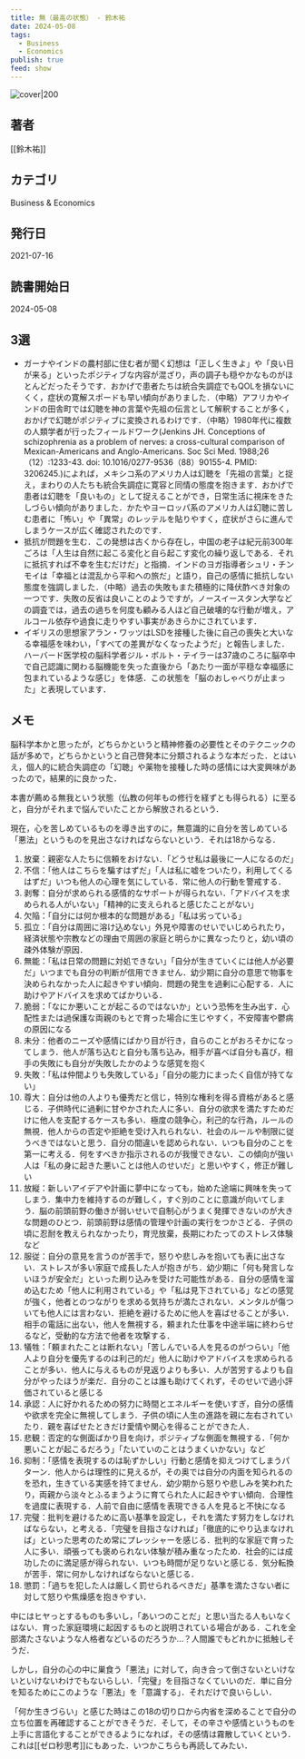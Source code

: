```yaml
---
title: 無（最高の状態） - 鈴木祐
date: 2024-05-08
tags:
  - Business
  - Economics
publish: true
feed: show
---
```

![cover|200](http://books.google.com/books/content?id=szY4EAAAQBAJ&printsec=frontcover&img=1&zoom=1&edge=curl&source=gbs_api)
## 著者
[[鈴木祐]]
## カテゴリ
Business & Economics
## 発行日
2021-07-16
## 読書開始日
2024-05-08

## 3選
 - ガーナやインドの農村部に住む者が聞く幻想は「正しく生きよ」や「良い日が来る」といったポジティブな内容が混ざり，声の調子も穏やかなものがほとんどだったそうです．おかげで患者たちは統合失調症でもQOLを損ないにくく，症状の寛解スポードも早い傾向がありました．（中略）アフリカやインドの田舎町では幻聴を神の言葉や先祖の伝言として解釈することが多く，おかげで幻聴がポジティブに変換されるわけです．（中略）1980年代に複数の人類学者が行ったフィールドワーク(Jenkins JH. Conceptions of schizophrenia as a problem of nerves: a cross-cultural comparison of Mexican-Americans and Anglo-Americans. Soc Sci Med. 1988;26（12）:1233-43. doi: 10.1016/0277-9536（88）90155-4. PMID: 3206245.)によれば，メキシコ系のアメリカ人は幻聴を「先祖の言葉」と捉え，まわりの人たちも統合失調症に寛容と同情の態度を抱きます．おかげで患者は幻聴を「良いもの」として捉えることができ，日常生活に視床をきたしづらい傾向がありました．かたやヨーロッパ系のアメリカ人は幻聴に苦しむ患者に「怖い」や「異常」のレッテルを貼りやすく，症状がさらに進んでしまうケースが広く確認されたのです．
 - 抵抗が問題を生む．この発想は古くから存在し，中国の老子は紀元前300年ごろは「人生は自然に起こる変化と自ら起こす変化の繰り返しである．それに抵抗すれば不幸を生むだけだ」と指摘．インドのヨガ指導者シュリ・チンモイは「幸福とは混乱から平和への旅だ」と語り，自己の感情に抵抗しない態度を強調しました．（中略）過去の失敗もまた積極的に降伏酢べき対象の一つです．失敗の反省は良いことのようですが，ノースイースタン大学などの調査では，過去の過ちを何度も顧みる人ほど自己破壊的な行動が増え，アルコール依存や過食に走りやすい事実があきらかにされています．
 - イギリスの思想家アラン・ワッツはLSDを接種した後に自己の喪失と大いなる幸福感を味わい，「すべての差異がなくなったようだ」と報告しました．ハーバード医学校の脳科学者ジル・ボルト・テイラーは37歳のころに脳卒中で自己認識に関わる脳機能を失った直後から「あたり一面が平穏な幸福感に包まれているような感じ」を体感．この状態を「脳のおしゃべりが止まった」と表現しています．

## メモ
脳科学本かと思ったが，どちらかというと精神修養の必要性とそのテクニックの話が多めで，どちらかというと自己啓発本に分類されるような本だった．とはいえ，個人的に統合失調症の「幻聴」や薬物を接種した時の感情には大変興味があったので，結果的に良かった．

本書が薦める無我という状態（仏教の何年もの修行を経ずとも得られる）に至ると，自分がそれまで悩んでいたことから解放されるという．

現在，心を苦しめているものを導き出すのに，無意識的に自分を苦しめている「悪法」というものを見出さなければならないという．それは18からなる．

1. 放棄：親密な人たちに信頼をおけない．「どうせ私は最後に一人になるのだ」
2. 不信：「他人はこちらを騙すはずだ」「人は私に嘘をついたり，利用してくるはずだ」いつも他人の心理を気にしている．常に他人の行動を警戒する．
3. 剥奪：自分が求められる感情的なサポートが得られない．「アドバイスを求められる人がいない」「精神的に支えられると感じたことがない」
4. 欠陥：「自分には何か根本的な問題がある」「私は劣っている」
5. 孤立：「自分は周囲に溶け込めない」外見や障害のせいでいじめられたり，経済状態や宗教などの理由で周囲の家庭と明らかに異なったりと，幼い頃の疎外体験が原因．
6. 無能：「私は日常の問題に対処できない」「自分が生きていくには他人が必要だ」いつまでも自分の判断が信用できません．幼少期に自分の意思で物事を決められなかった人に起きやすい傾向．問題の発生を過剰に心配する．人に助けやアドバイスを求めてばかりいる．
7. 脆弱：「なにか悪いことが起こるのではないか」という恐怖を生み出す．心配性または過保護な両親のもとで育った場合に生じやすく，不安障害や鬱病の原因になる
8. 未分：他者のニーズや感情にばかり目が行き，自らのことがおろそかになってしまう．他人が落ち込むと自分も落ち込み，相手が喜べば自分も喜び，相手の失敗にも自分が失敗したかのような感覚を抱く
9. 失敗：「私は仲間よりも失敗している」「自分の能力にまったく自信が持てない」
10. 尊大：自分は他の人よりも優秀だと信じ，特別な権利を得る資格があると感じる．子供時代に過剰に甘やかされた人に多い．自分の欲求を満たすためだけに他人を支配するケースも多い．極度の競争心，利己的な行為，ルールの無視．他人からの否定や拒絶を受け入れられない．社会のルールや制限に従うべきではないと思う．自分の間違いを認められない．いつも自分のことを第一に考える．何をすべきか指示されるのが我慢できない．この傾向が強い人は「私の身に起きた悪いことは他人のせいだ」と思いやすく，修正が難しい
11. 放縦：新しいアイデアや計画に夢中になっても，始めた途端に興味を失ってしまう．集中力を維持するのが難しく，すぐ別のことに意識が向いてしまう．脳の前頭前野の働きが弱いせいで自制心がうまく発揮できないのが大きな問題のひとつ．前頭前野は感情の管理や計画の実行をつかさどる．子供の頃に忍耐を教えられなかったり，育児放棄，長期にわたってのストレス体験など
12. 服従：自分の意見を言うのが苦手で，怒りや悲しみを抱いても表に出さない．ストレスが多い家庭で成長した人が抱きがち．幼少期に「何も発言しないほうが安全だ」といった刷り込みを受けた可能性がある．自分の感情を溜め込むため「他人に利用されている」や「私は見下されている」などの感覚が強く，他者とのつながりを求める気持ちが満たされない．メンタルが傷ついても他人には言わない．拒絶を避けるために他人を喜ばせることが多い．相手の電話に出ない，他人を無視する，頼まれた仕事を中途半端に終わらせるなど，受動的な方法で他者を攻撃する．
13. 犠牲：「頼まれたことは断れない」「苦しんでいる人を見るのがつらい」「他人より自分を優先するのは利己的だ」他人に助けやアドバイスを求められることが多い．他人に与えるものが見返りよりも多い．人が苦労するよりも自分がやったほうが楽だ．自分のことは誰も助けてくれず，そのせいで過小評価されていると感じる
14. 承認：人に好かれるための努力に時間とエネルギーを使いすぎ，自分の感情や欲求を完全に無視してしまう．子供の頃に人生の進路を親に左右されていたり．親を喜ばせたときだけ愛情や関心を得ることができた人．
15. 悲観：否定的な側面ばかり目を向け，ポジティブな側面を無視する．「何か悪いことが起こるだろう」「たいていのことはうまくいかない」など
16. 抑制：「感情を表現するのは恥ずかしい」行動と感情を抑えつけてしまうパターン．他人からは理性的に見えるが，その奥では自分の内面を知られるのを恐れ，生きている実感を持てません．幼少期から怒りや悲しみを笑われたり，両親から淡々とふるまうように育てられた人に起きやすい傾向．合理性を過度に表現する．人前で自由に感情を表現できる人を見ると不快になる
17. 完璧：批判を避けるために高い基準を設定し，それを満たす努力をしなければならない，と考える．「完璧を目指さなければ」「徹底的にやり込まなければ」といった思考のため常にプレッシャーを感じる．批判的な家庭で育った人に多い．頑張っても褒められない体験が積み重なったため．社会的には成功したのに満足感が得られない．いつも時間が足りないと感じる．気分転換が苦手．常に何かしなければならないと感じる．
18. 懲罰：「過ちを犯した人は厳しく罰せられるべきだ」基準を満たさない者に対して怒りや焦燥感を抱きやすい．

中にはヒヤっとするものも多いし，「あいつのことだ」と思い当たる人もいなくはない．育った家庭環境に起因するものと説明されている場合がある．これを全部満たさないような人格者などいるのだろうか…？人間誰でもどれかに抵触しそうだ．

しかし，自分の心の中に巣食う「悪法」に対して，向き合って倒さないといけないといけないわけでもないらしい．「完璧」を目指さなくていいのだ．単に自分を知るためにこのような「悪法」を「意識する」．それだけで良いらしい．

「何か生きづらい」と感じた時はこの18の切り口から内省を深めることで自分の立ち位置を再確認することができそうだ．そして，その辛さや感情というものを上手に言語化することができるようになれば，その感情は霧散していくという．これは[[ゼロ秒思考]]にもあった．いつかこちらも再読してみたい．